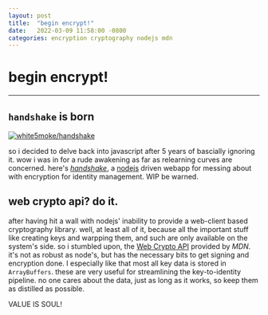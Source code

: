 ```yaml
---
layout: post
title:  "begin encrypt!"
date:   2022-03-09 11:58:00 -0800
categories: encryption cryptography nodejs mdn
---
```


# begin encrypt!

---

## `handshake` is born

[![white5moke/handshake](https://img.shields.io/badge/goto>-handshake-blue?style=for-the-badge "tooltip")](https://github.com/white5moke/handshake/)

so i decided to delve back into javascript after 5 years of bascially ignoring it. wow i was in for a rude awakening as far as relearning curves are concerned. here's [*handshake*](https://whit5moke.github.io/handshake/), a [nodejs](https://nodejs.org/) driven webapp for messing about with encryption for identity management. WIP be warned.

## web crypto api? do it.

after having hit a wall with nodejs' inability to provide a web-client based cryptography library. well, at least all of it, because all the important stuff like creating keys and warpping them, and such are only available on the system's side. so i stumbled upon, the [Web Crypto API](https://developer.mozilla.org/en-US/docs/Web/API/Web_Crypto_API) provided by *MDN*. it's not as robust as node's, but has the necessary bits to get signing and encryption done. I especially like that most all key data is stored in `ArrayBuffers`. these are very useful for streamlining the key-to-identity pipeline. no one cares about the data, just as long as it works, so keep them as distilled as possible.

VALUE IS SOUL!